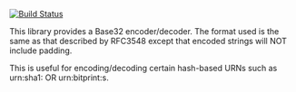 [![Build Status](https://travis-ci.org/TOGoS/PHPBase32.svg?branch=master)](https://travis-ci.org/TOGoS/PHPBase32)

This library provides a Base32 encoder/decoder.
The format used is the same as that described by RFC3548
except that encoded strings will NOT include padding.

This is useful for encoding/decoding certain hash-based URNs such as
urn:sha1: OR urn:bitprint:s.
